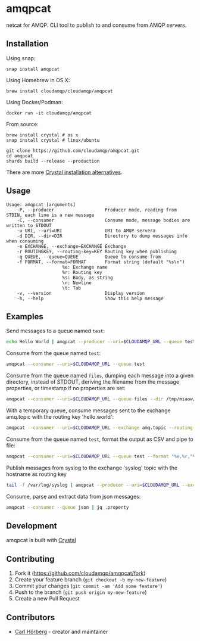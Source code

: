# amqpcat

netcat for AMQP. CLI tool to publish to and consume from AMQP servers.

## Installation

Using snap:

```
snap install amqpcat
```

Using Homebrew in OS X:

```
brew install cloudamqp/cloudamqp/amqpcat
```

Using Docker/Podman:

```
docker run -it cloudamqp/amqpcat
```

From source:

```
brew install crystal # os x
snap install crystal # linux/ubuntu

git clone https://github.com/cloudamqp/amqpcat.git
cd amqpcat
shards build --release --production
```

There are more [Crystal installation alternatives](https://crystal-lang.org/install/).

## Usage

```
Usage: amqpcat [arguments]
    -P, --producer                   Producer mode, reading from STDIN, each line is a new message
    -C, --consumer                   Consume mode, message bodies are written to STDOUT
    -u URI, --uri=URI                URI to AMQP servera
    -d DIR, --dir=DIR                Directory to dump messages info when consuming
    -e EXCHANGE, --exchange=EXCHANGE Exchange
    -r ROUTINGKEY, --routing-key=KEY Routing key when publishing
    -q QUEUE, --queue=QUEUE          Queue to consume from
    -f FORMAT, --format=FORMAT       Format string (default "%s\n")
                     %e: Exchange name
                     %r: Routing key
                     %s: Body, as string
                     \n: Newline
                     \t: Tab
    -v, --version                    Display version
    -h, --help                       Show this help message
```

## Examples

Send messages to a queue named `test`:

```sh
echo Hello World | amqpcat --producer --uri=$CLOUDAMQP_URL --queue test
```

Consume from the queue named `test`:

```sh
amqpcat --consumer --uri=$CLOUDAMQP_URL --queue test
```

Consume from the queue named `files`, dumping each message into a given
directory, instead of STDOUT, deriving the filename from the message
properties, or timestamp if no properties are set:

```sh
amqpcat --consumer --uri=$CLOUDAMQP_URL --queue files --dir /tmp/miaow/
```

With a temporary queue, consume messages sent to the exchange amq.topic with the routing key 'hello.world':

```sh
amqpcat --consumer --uri=$CLOUDAMQP_URL --exchange amq.topic --routing-key hello.world
```

Consume from the queue named `test`, format the output as CSV and pipe to file:
```sh
amqpcat --consumer --uri=$CLOUDAMQP_URL --queue test --format "%e,%r,"%s"\n | tee messages.csv
```

Publish messages from syslog to the exchange 'syslog' topic with the hostname as routing key
```sh
tail -f /var/log/syslog | amqpcat --producer --uri=$CLOUDAMQP_URL --exchange syslog --routing-key $HOSTNAME
```

Consume, parse and extract data from json messages:
```sh
amqpcat --consumer --queue json | jq .property
```

## Development

amqpcat is built with [Crystal](https://crystal-lang.org/)

## Contributing

1. Fork it (<https://github.com/cloudamqp/amqpcat/fork>)
2. Create your feature branch (`git checkout -b my-new-feature`)
3. Commit your changes (`git commit -am 'Add some feature'`)
4. Push to the branch (`git push origin my-new-feature`)
5. Create a new Pull Request

## Contributors

- [Carl Hörberg](https://github.com/carlhoerberg) - creator and maintainer
